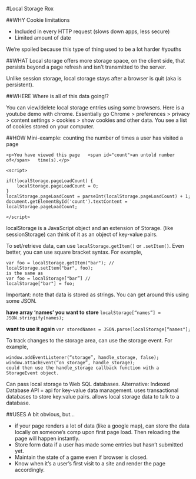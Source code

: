 #Local Storage Rox

##WHY
Cookie limitations
* Included in every HTTP request (slows down apps, less secure)
* Limited amount of date

We’re spoiled because this type of thing used to be a lot harder #youths

##WHAT
Local storage offers more storage space, on the client side, that persists beyond a page refresh and isn’t transmitted to the server.

Unlike session storage, local storage stays after a browser is quit (aka is persistent).

##WHERE
Where is all of this data going!?

You can view/delete local storage entries using some browsers. Here is a youtube demo with chrome. Essentially go Chrome > preferences > privacy > content settings > cookies > show cookies and other data. You see a list of cookies stored on your computer.  

##HOW
Mini-example: counting the number of times a user has visited a page

	<p>You have viewed this page   <span id="count">an untold number of</span>   time(s).</p>`
	
	<script>
	
	if(!localStorage.pageLoadCount) {
		localStorage.pageLoadCount = 0;
	}
	localStorage.pageLoadCount = parseInt(localStorage.pageLoadCount) + 1;
	document.getElementById('count').textContent = localStorage.pageLoadCount;
	
	</script>

localStorage is a JavaScript object and an extension of Storage. (like sessionStorage)
can think of it as an object of key-value pairs.

To set/retrieve data, can use `localStorage.getItem()` or `.setItem()`. 
Even better, you can use square bracket syntax. For example,

```
var foo = localStorage.getItem("bar"); //
localStorage.setItem("bar", foo);
is the same as
var foo = localStorage["bar”] //
localStorage["bar"] = foo;
```

Important: note that data is stored as strings. You can get around this using some JSON.

**have array ‘names’ you want to store**
`localStorage[“names”] = JSON.stringify(names);`

**want to use it again**
`var storedNames = JSON.parse(localStorage[“names"];`

To track changes to the storage area, can use the storage event.
For example,

```
window.addEventListener(“storage”, handle_storage, false);
window.attachEvent(“on storage”, handle_storage);
could then use the handle_storage callback function with a StorageEvent object.
```

Can pass local storage to Web SQL databases.
Alternative: Indexed Database API = api for key-value data management. uses transactional databases to store key:value pairs. allows local storage data to talk to a database.

##USES
A bit obvious, but...
* if your page renders a lot of data (like a google map), can store the data locally on someone’s comp upon first page load. Then reloading the page will happen instantly.
* Store form data if a user has made some entries but hasn’t submitted yet.
* Maintain the state of a game even if browser is closed.
* Know when it’s a user’s first visit to a site and render the page accordingly. 
